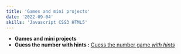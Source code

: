 ```yaml
---
title: 'Games and mini projects'
date: '2022-09-04'
skills: 'Javascript CSS3 HTML5'
---
```

 -  **Games and mini projects**
 - **Guess the number with hints :**
  [Guess the number game *with hints*](https://guess-the-number-game-flax.vercel.app/)

